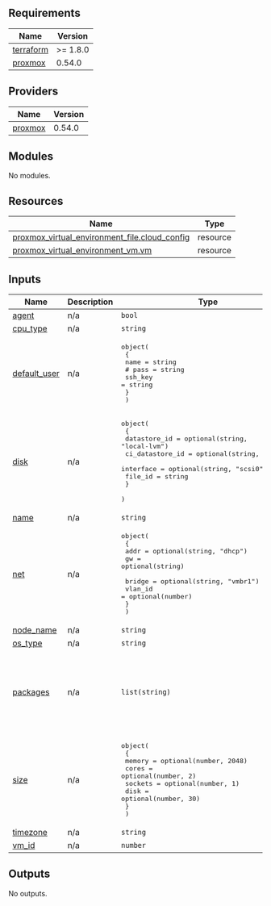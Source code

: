 <!-- BEGINNING OF PRE-COMMIT-TERRAFORM DOCS HOOK -->
## Requirements

| Name | Version |
|------|---------|
| <a name="requirement_terraform"></a> [terraform](#requirement\_terraform) | >= 1.8.0 |
| <a name="requirement_proxmox"></a> [proxmox](#requirement\_proxmox) | 0.54.0 |

## Providers

| Name | Version |
|------|---------|
| <a name="provider_proxmox"></a> [proxmox](#provider\_proxmox) | 0.54.0 |

## Modules

No modules.

## Resources

| Name | Type |
|------|------|
| [proxmox_virtual_environment_file.cloud_config](https://registry.terraform.io/providers/bpg/proxmox/0.54.0/docs/resources/virtual_environment_file) | resource |
| [proxmox_virtual_environment_vm.vm](https://registry.terraform.io/providers/bpg/proxmox/0.54.0/docs/resources/virtual_environment_vm) | resource |

## Inputs

| Name | Description | Type | Default | Required |
|------|-------------|------|---------|:--------:|
| <a name="input_agent"></a> [agent](#input\_agent) | n/a | `bool` | `false` | no |
| <a name="input_cpu_type"></a> [cpu\_type](#input\_cpu\_type) | n/a | `string` | `"x86-64-v2-AES"` | no |
| <a name="input_default_user"></a> [default\_user](#input\_default\_user) | n/a | <pre>object(<br>    {<br>      name = string<br>      # pass    = string<br>      ssh_key = string<br>    }<br>  )</pre> | n/a | yes |
| <a name="input_disk"></a> [disk](#input\_disk) | n/a | <pre>object(<br>    {<br>      datastore_id    = optional(string, "local-lvm")<br>      ci_datastore_id = optional(string, "local")<br>      interface       = optional(string, "scsi0")<br>      file_id         = string<br>    }<br>  )</pre> | n/a | yes |
| <a name="input_name"></a> [name](#input\_name) | n/a | `string` | n/a | yes |
| <a name="input_net"></a> [net](#input\_net) | n/a | <pre>object(<br>    {<br>      addr = optional(string, "dhcp")<br>      gw   = optional(string)<br><br>      bridge  = optional(string, "vmbr1")<br>      vlan_id = optional(number)<br>    }<br>  )</pre> | n/a | yes |
| <a name="input_node_name"></a> [node\_name](#input\_node\_name) | n/a | `string` | n/a | yes |
| <a name="input_os_type"></a> [os\_type](#input\_os\_type) | n/a | `string` | `"l26"` | no |
| <a name="input_packages"></a> [packages](#input\_packages) | n/a | `list(string)` | <pre>[<br>  "tmux",<br>  "vim",<br>  "htop",<br>  "iftop",<br>  "iotop",<br>  "fastfetch"<br>]</pre> | no |
| <a name="input_size"></a> [size](#input\_size) | n/a | <pre>object(<br>    {<br>      memory  = optional(number, 2048)<br>      cores   = optional(number, 2)<br>      sockets = optional(number, 1)<br>      disk    = optional(number, 30)<br>    }<br>  )</pre> | n/a | yes |
| <a name="input_timezone"></a> [timezone](#input\_timezone) | n/a | `string` | `"Europe/Moscow"` | no |
| <a name="input_vm_id"></a> [vm\_id](#input\_vm\_id) | n/a | `number` | n/a | yes |

## Outputs

No outputs.
<!-- END OF PRE-COMMIT-TERRAFORM DOCS HOOK -->

